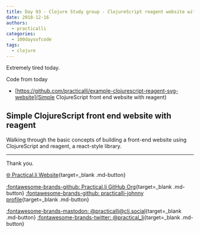 ```yaml
---
title: Day 93 - Clojure Study group - ClojureScript reagent website with SVG
date: 2018-12-16
authors:
  - practicalli
categories:
  - 100daysofcode
tags:
  - clojure
---
```


Extremely tired today.

Code from today

* [https://github.com/practicalli/example-clojurescript-reagent-svg-website](Simple ClojureScript front end website with reagent)

<!-- more -->

## Simple ClojureScript front end website with reagent

Walking through the basic concepts of building a front-end website using ClojureScript and reagent, a react-style library.

---
Thank you.

[:globe_with_meridians: Practical.li Website](https://practical.li){target=_blank .md-button}

[:fontawesome-brands-github: Practical.li GitHub Org](https://github.com/practicalli){target=_blank .md-button}
[:fontawesome-brands-github: practicalli-johnny profile](https://github.com/practicalli-johnny){target=_blank .md-button}

[:fontawesome-brands-mastodon: @practicalli@clj.social](https://clj.social/@practicalli){target=_blank .md-button}
[:fontawesome-brands-twitter: @practical_li](https://twitter.com/practcial_li){target=_blank .md-button}
